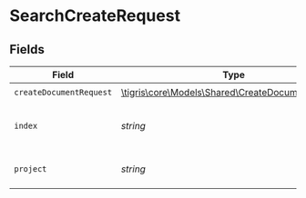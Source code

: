 # SearchCreateRequest


## Fields

| Field                                                                                            | Type                                                                                             | Required                                                                                         | Description                                                                                      |
| ------------------------------------------------------------------------------------------------ | ------------------------------------------------------------------------------------------------ | ------------------------------------------------------------------------------------------------ | ------------------------------------------------------------------------------------------------ |
| `createDocumentRequest`                                                                          | [\tigris\core\Models\Shared\CreateDocumentRequest](../../models/shared/CreateDocumentRequest.md) | :heavy_check_mark:                                                                               | N/A                                                                                              |
| `index`                                                                                          | *string*                                                                                         | :heavy_check_mark:                                                                               | index name where to create documents.                                                            |
| `project`                                                                                        | *string*                                                                                         | :heavy_check_mark:                                                                               | Tigris project name.                                                                             |